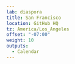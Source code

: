 ```yaml
---
lab: diaspora
title: San Francisco
location: GitHub HQ
tz: America/Los_Angeles
offset: "-07:00"
weight: 10
outputs:
  - Calendar
---
```

